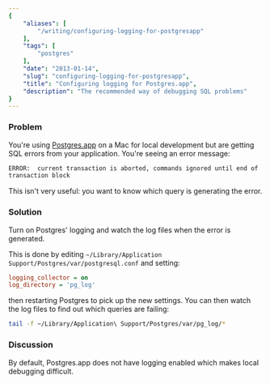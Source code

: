 ```yaml
---
{
    "aliases": [
        "/writing/configuring-logging-for-postgresapp"
    ],
    "tags": [
        "postgres"
    ],
    "date": "2013-01-14",
    "slug": "configuring-logging-for-postgresapp",
    "title": "Configuring logging for Postgres.app",
    "description": "The recommended way of debugging SQL problems"
}
---
```



### Problem

You're using [Postgres.app](http://postgresapp.com/) on a Mac for local
development but are getting SQL errors from your application. You're
seeing an error message:

``` bash
ERROR:  current transaction is aborted, commands ignored until end of
transaction block
```

This isn't very useful: you want to know which query is generating the
error.

### Solution

Turn on Postgres' logging and watch the log files when the error is
generated.

This is done by editing
`~/Library/Application Support/Postgres/var/postgresql.conf` and
setting:

```ini
logging_collector = on
log_directory = 'pg_log'
```

then restarting Postgres to pick up the new settings. You can then watch
the log files to find out which queries are failing:

``` bash
tail -f ~/Library/Application\ Support/Postgres/var/pg_log/*
```

### Discussion

By default, Postgres.app does not have logging enabled which makes local
debugging difficult.
